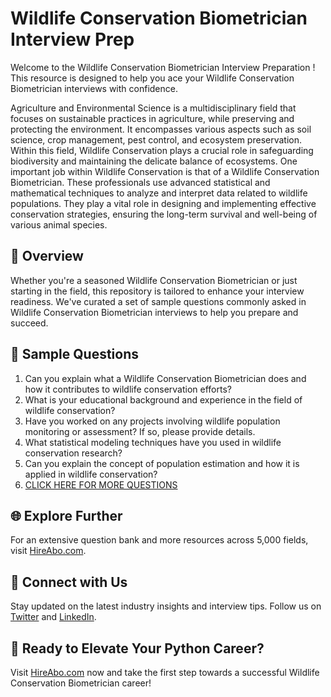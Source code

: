 # Wildlife Conservation Biometrician Interview Prep

Welcome to the Wildlife Conservation Biometrician Interview Preparation ! This resource is designed to help you ace your Wildlife Conservation Biometrician interviews with confidence.

Agriculture and Environmental Science is a multidisciplinary field that focuses on sustainable practices in agriculture, while preserving and protecting the environment. It encompasses various aspects such as soil science, crop management, pest control, and ecosystem preservation. Within this field, Wildlife Conservation plays a crucial role in safeguarding biodiversity and maintaining the delicate balance of ecosystems. One important job within Wildlife Conservation is that of a Wildlife Conservation Biometrician. These professionals use advanced statistical and mathematical techniques to analyze and interpret data related to wildlife populations. They play a vital role in designing and implementing effective conservation strategies, ensuring the long-term survival and well-being of various animal species.

## 🚀 Overview

Whether you're a seasoned Wildlife Conservation Biometrician or just starting in the field, this repository is tailored to enhance your interview readiness. We've curated a set of sample questions commonly asked in Wildlife Conservation Biometrician interviews to help you prepare and succeed.

## 📝 Sample Questions

1. Can you explain what a Wildlife Conservation Biometrician does and how it contributes to wildlife conservation efforts?
2. What is your educational background and experience in the field of wildlife conservation?
3. Have you worked on any projects involving wildlife population monitoring or assessment? If so, please provide details.
4. What statistical modeling techniques have you used in wildlife conservation research?
5. Can you explain the concept of population estimation and how it is applied in wildlife conservation?
6. [CLICK HERE FOR MORE QUESTIONS](https://hireabo.com/job/10_3_32/Wildlife%20Conservation%20Biometrician)

## 🌐 Explore Further

For an extensive question bank and more resources across 5,000 fields, visit [HireAbo.com](https://www.hireabo.com).

## 📱 Connect with Us

Stay updated on the latest industry insights and interview tips. Follow us on [Twitter](https://twitter.com/hireabo) and [LinkedIn](https://www.linkedin.com/in/hire-abo-3609972a8/).

## 🚀 Ready to Elevate Your Python Career?

Visit [HireAbo.com](https://www.hireabo.com) now and take the first step towards a successful Wildlife Conservation Biometrician career!